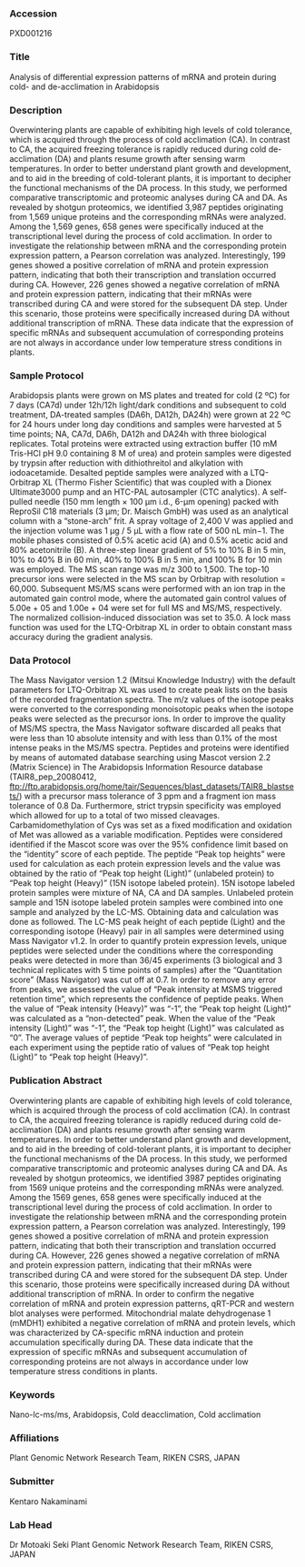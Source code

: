 ### Accession
PXD001216

### Title
Analysis of differential expression patterns of mRNA and protein during cold- and de-acclimation in Arabidopsis

### Description
Overwintering plants are capable of exhibiting high levels of cold tolerance, which is acquired through the process of cold acclimation (CA). In contrast to CA, the acquired freezing tolerance is rapidly reduced during cold de-acclimation (DA) and plants resume growth after sensing warm temperatures. In order to better understand plant growth and development, and to aid in the breeding of cold-tolerant plants, it is important to decipher the functional mechanisms of the DA process.
In this study, we performed comparative transcriptomic and proteomic analyses during CA and DA. As revealed by shotgun proteomics, we identified 3,987 peptides originating from 1,569 unique proteins and the corresponding mRNAs were analyzed. Among the 1,569 genes, 658 genes were specifically induced at the transcriptional level during the process of cold acclimation. In order to investigate the relationship between mRNA and the corresponding protein expression pattern, a Pearson correlation was analyzed. Interestingly, 199 genes showed a positive correlation of mRNA and protein expression pattern, indicating that both their transcription and translation occurred during CA. However, 226 genes showed a negative correlation of mRNA and protein expression pattern, indicating that their mRNAs were transcribed during CA and were stored for the subsequent DA step. Under this scenario, those proteins were specifically increased during DA without additional transcription of mRNA. These data indicate that the expression of specific mRNAs and subsequent accumulation of corresponding proteins are not always in accordance under low temperature stress conditions in plants.

### Sample Protocol
Arabidopsis plants were grown on MS plates and treated for cold (2 ºC) for 7 days (CA7d) under 12h/12h light/dark conditions and subsequent to cold treatment, DA-treated samples (DA6h, DA12h, DA24h) were grown at 22 ºC for 24 hours under long day conditions and samples were harvested at 5 time points; NA, CA7d, DA6h, DA12h and DA24h with three biological replicates. Total proteins were extracted using extraction buffer (10 mM Tris-HCl pH 9.0 containing 8 M of urea) and protein samples were digested by trypsin after reduction with dithiothreitol and alkylation with iodoacetamide. Desalted peptide samples were analyzed with a LTQ-Orbitrap XL (Thermo Fisher Scientific) that was coupled with a Dionex Ultimate3000 pump and an HTC-PAL autosampler (CTC analytics). A self-pulled needle (150 mm length × 100 μm i.d., 6-μm opening) packed with ReproSil C18 materials (3 μm; Dr. Maisch GmbH) was used as an analytical column with a “stone-arch” frit. A spray voltage of 2,400 V was applied and the injection volume was 1 μg / 5 μL with a flow rate of 500 nL min−1. The mobile phases consisted of 0.5% acetic acid (A) and 0.5% acetic acid and 80% acetonitrile (B). A three-step linear gradient of 5% to 10% B in 5 min, 10% to 40% B in 60 min, 40% to 100% B in 5 min, and 100% B for 10 min was employed. The MS scan range was m/z 300 to 1,500. The top-10 precursor ions were selected in the MS scan by Orbitrap with resolution = 60,000. Subsequent MS/MS scans were performed with an ion trap in the automated gain control mode, where the automated gain control values of 5.00e + 05 and 1.00e + 04 were set for full MS and MS/MS, respectively. The normalized collision-induced dissociation was set to 35.0. A lock mass function was used for the LTQ-Orbitrap XL in order to obtain constant mass accuracy during the gradient analysis.

### Data Protocol
The Mass Navigator version 1.2 (Mitsui Knowledge Industry) with the default parameters for LTQ-Orbitrap XL was used to create peak lists on the basis of the recorded fragmentation spectra. The m/z values of the isotope peaks were converted to the corresponding monoisotopic peaks when the isotope peaks were selected as the precursor ions. In order to improve the quality of MS/MS spectra, the Mass Navigator software discarded all peaks that were less than 10 absolute intensity and with less than 0.1% of the most intense peaks in the MS/MS spectra. Peptides and proteins were identified by means of automated database searching using Mascot version 2.2 (Matrix Science) in The Arabidopsis Information Resource database (TAIR8_pep_20080412, ftp://ftp.arabidopsis.org/home/tair/Sequences/blast_datasets/TAIR8_blastsets/) with a precursor mass tolerance of 3 ppm and a fragment ion mass tolerance of 0.8 Da. Furthermore, strict trypsin specificity was employed which allowed for up to a total of two missed cleavages. Carbamidomethylation of Cys was set as a fixed modification and oxidation of Met was allowed as a variable modification. Peptides were considered identified if the Mascot score was over the 95% confidence limit based on the “identity” score of each peptide. The peptide “Peak top heights” were used for calculation as each protein expression levels and the value was obtained by the ratio of “Peak top height (Light)” (unlabeled protein) to “Peak top height (Heavy)” (15N isotope labeled protein). 15N isotope labeled protein samples were mixture of NA, CA and DA samples. Unlabeled protein sample and 15N isotope labeled protein samples were combined into one sample and analyzed by the LC-MS. Obtaining data and calculation was done as followed. The LC-MS peak height of each peptide (Light) and the corresponding isotope (Heavy) pair in all samples were determined using Mass Navigator v1.2. In order to quantify protein expression levels, unique peptides were selected under the conditions where the corresponding peaks were detected in more than 36/45 experiments (3 biological and 3 technical replicates with 5 time points of samples) after the “Quantitation score” (Mass Navigator) was cut off at 0.7. In order to remove any error from peaks, we assessed the value of “Peak intensity at MSMS triggered retention time”, which represents the confidence of peptide peaks. When the value of “Peak intensity (Heavy)” was “-1”, the “Peak top height (Light)” was calculated as a “non-detected” peak. When the value of the “Peak intensity (Light)” was “-1”, the “Peak top height (Light)” was calculated as “0”. The average values of peptide “Peak top heights” were calculated in each experiment using the peptide ratio of values of “Peak top height (Light)” to “Peak top height (Heavy)”.

### Publication Abstract
Overwintering plants are capable of exhibiting high levels of cold tolerance, which is acquired through the process of cold acclimation (CA). In contrast to CA, the acquired freezing tolerance is rapidly reduced during cold de-acclimation (DA) and plants resume growth after sensing warm temperatures. In order to better understand plant growth and development, and to aid in the breeding of cold-tolerant plants, it is important to decipher the functional mechanisms of the DA process. In this study, we performed comparative transcriptomic and proteomic analyses during CA and DA. As revealed by shotgun proteomics, we identified 3987 peptides originating from 1569 unique proteins and the corresponding mRNAs were analyzed. Among the 1569 genes, 658 genes were specifically induced at the transcriptional level during the process of cold acclimation. In order to investigate the relationship between mRNA and the corresponding protein expression pattern, a Pearson correlation was analyzed. Interestingly, 199 genes showed a positive correlation of mRNA and protein expression pattern, indicating that both their transcription and translation occurred during CA. However, 226 genes showed a negative correlation of mRNA and protein expression pattern, indicating that their mRNAs were transcribed during CA and were stored for the subsequent DA step. Under this scenario, those proteins were specifically increased during DA without additional transcription of mRNA. In order to confirm the negative correlation of mRNA and protein expression patterns, qRT-PCR and western blot analyses were performed. Mitochondrial malate dehydrogenase 1 (mMDH1) exhibited a negative correlation of mRNA and protein levels, which was characterized by CA-specific mRNA induction and protein accumulation specifically during DA. These data indicate that the expression of specific mRNAs and subsequent accumulation of corresponding proteins are not always in accordance under low temperature stress conditions in plants.

### Keywords
Nano-lc-ms/ms, Arabidopsis, Cold deacclimation, Cold acclimation

### Affiliations
Plant Genomic Network Research Team, RIKEN CSRS, JAPAN

### Submitter
Kentaro Nakaminami

### Lab Head
Dr Motoaki Seki
Plant Genomic Network Research Team, RIKEN CSRS, JAPAN


